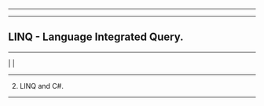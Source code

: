 
---------------------------------------------------------------------------
---------------------------------------------------------------------------
LINQ - Language Integrated Query.
---------------------------------------------------------------------------
---------------------------------------------------------------------------
|
|
*****************************
2. LINQ and C#.
*****************************
